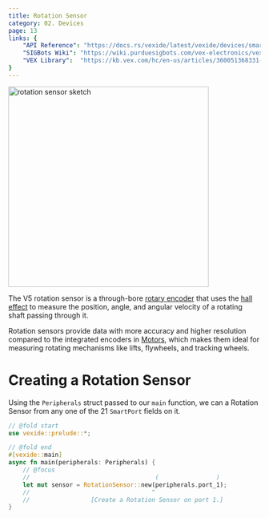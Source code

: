 ```yaml
---
title: Rotation Sensor
category: 02. Devices
page: 13
links: {
    "API Reference": "https://docs.rs/vexide/latest/vexide/devices/smart/rotation/struct.RotationSensor.html",
    "SIGBots Wiki": "https://wiki.purduesigbots.com/vex-electronics/vex-sensors/smart-port-sensors/rotation-sensor",
    "VEX Library":  "https://kb.vex.com/hc/en-us/articles/360051368331-Using-the-Rotation-Sensor-with-VEX-V5",
}
---
```


<img width="400" alt="rotation sensor sketch" align="center" src="/docs/rotation-sensor.svg" />

The V5 rotation sensor is a through-bore [rotary encoder](https://en.wikipedia.org/wiki/Rotary_encoder) that uses the [hall effect](https://en.wikipedia.org/wiki/Hall_effect_sensor) to measure the position, angle, and angular velocity of a rotating shaft passing through it.

Rotation sensors provide data with more accuracy and higher resolution compared to the integrated encoders in [Motors](/docs/motor), which makes them ideal for measuring rotating mechanisms like lifts, flywheels, and tracking wheels.

# Creating a Rotation Sensor

Using the `Peripherals` struct passed to our `main` function, we can a Rotation Sensor from any one of the 21 `SmartPort` fields on it.

```rs
// @fold start
use vexide::prelude::*;

// @fold end
#[vexide::main]
async fn main(peripherals: Peripherals) {
    // @focus
    //                                   (                )
    let mut sensor = RotationSensor::new(peripherals.port_1);
    //                                  ^
    //                 [Create a Rotation Sensor on port 1.]
}
```
